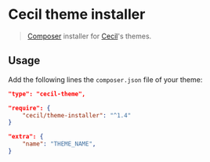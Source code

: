 # Cecil theme installer

> [Composer](https://getcomposer.org) installer for [Cecil](https://cecil.app)'s themes.

## Usage

Add the following lines the `composer.json` file of your theme:

```json
"type": "cecil-theme",
```

```json
"require": {
    "cecil/theme-installer": "^1.4"
}
```

```json
"extra": {
    "name": "THEME_NAME",
}
```
